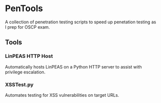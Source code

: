 # PenTools

A collection of penetration testing scripts to speed up penetation testing as I prep for OSCP exam.

## Tools

### LinPEAS HTTP Host

Automatically hosts LinPEAS on a Python HTTP server to assist with privilege escalation.

### XSSTest.py

Automates testing for XSS vulnerabilities on target URLs.
